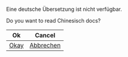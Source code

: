 Eine deutsche Übersetzung ist nicht verfügbar.

Do you want to read Chinesisch docs?

| Ok                        | Cancel                          |
| ------------------------- | ------------------------------- |
| [Okay](../中文/readme.md) | [Abbrechen](../../../Readme.md) |
